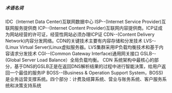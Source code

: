 ##### 术语名词

IDC（Internet Data Center)互联网数据中心
ISP--(Internet Service Provider)互联网服务提供商
ICP--(Internet Content Provider)互联网内容提供商。ICP证成为网站经营的许可证，经营性网站必须办理ICP证
CDN--(Content Delivery Network)内容分发网络。CDN的关键技术主要有内容存储和分发技术
LVS--(Linux Virtual Server)Linux虚拟服务器。LVS集群采用IP负载均衡技术和基于内容请求分发技术
CGI--(Common Gateway Interface)通用网关接口
GSLB--(Global Server Load Balance）全局负载均衡。 CDN 系统架构中最核心的部分，基于DNS的GSLB正是在返回DNS解析结果的过程中进行智能决策，给用户返回一个最佳的服务IP
BOSS--(Business & Operation Support System，BOSS)是业务运营支撑系统。四个部分：计费及结算系统、营业与账务系统、客户服务系统和决策支持系统
